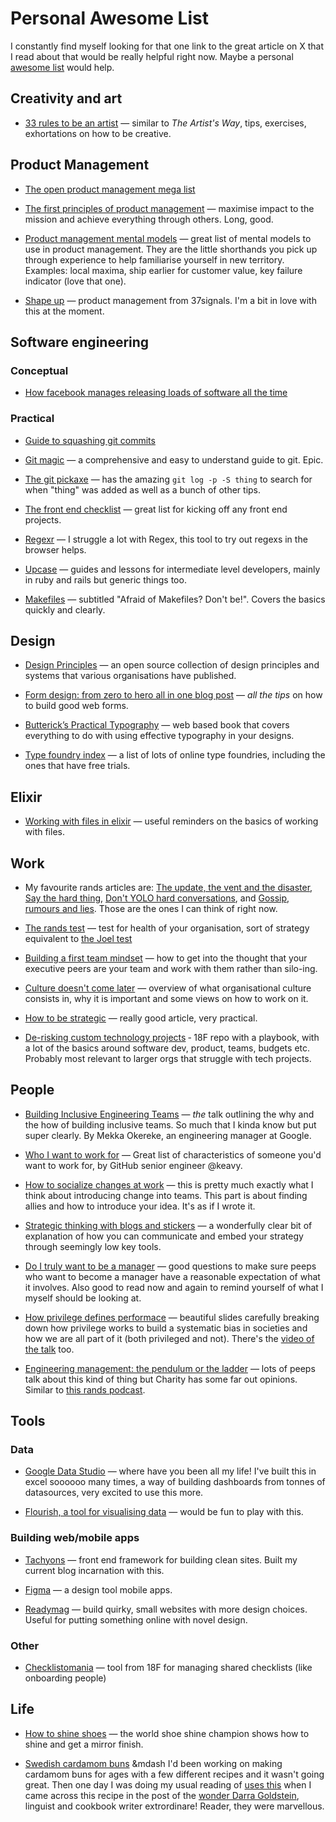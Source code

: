# Personal Awesome List

I constantly find myself looking for that one link to the great article on X that I read about that would be really helpful right now. Maybe a personal [awesome list](https://github.com/sindresorhus/awesome) would help.

## Creativity and art

- [33 rules to be an artist](https://www.vulture.com/2018/11/jerry-saltz-how-to-be-an-artist.html?utm_campaign=TFTWS&utm_medium=email&utm_source=Revue%20newsletter) &mdash; similar to _The Artist's Way_, tips, exercises, exhortations on how to be creative.

## Product Management

- [The open product management mega list](https://github.com/tron1991/open-product-management)

- [The first principles of product management](https://blackboxofpm.com/the-first-principles-of-product-management-ea0e2f2a018c) &mdash; maximise impact to the mission and achieve everything through others. Long, good.

- [Product management mental models](https://blackboxofpm.com/product-management-mental-models-for-everyone-31e7828cb50b) &mdash; great list of mental models to use in product management. They are the little shorthands you pick up through experience to help familiarise yourself in new territory. Examples: local maxima, ship earlier for customer value, key failure indicator (love that one).

- [Shape up](https://basecamp.com/shapeup) &mdash; product management from 37signals. I'm a bit in love with this at the moment.

## Software engineering

### Conceptual

- [How facebook manages releasing loads of software all the time](https://t.co/4DNsiOFIZn)

### Practical

- [Guide to squashing git commits](https://robots.thoughtbot.com/git-interactive-rebase-squash-amend-rewriting-history)

- [Git magic](http://www-cs-students.stanford.edu/~blynn/gitmagic/index.html) &mdash; a comprehensive and easy to understand guide to git. Epic.

- [The git pickaxe](http://www.philandstuff.com/2014/02/09/git-pickaxe.html) &mdash; has the amazing `git log -p -S thing` to search for when "thing" was added as well as a bunch of other tips.

- [The front end checklist](https://github.com/thedaviddias/Front-End-Checklist#how-to-use) &mdash; great list for kicking off any front end projects.  

- [Regexr](https://regexr.com/) &mdash; I struggle a lot with Regex, this tool to try out regexs in the browser helps.

- [Upcase](https://thoughtbot.com/upcase) &mdash; guides and lessons for intermediate level developers, mainly in ruby and rails but generic things too.

- [Makefiles](https://matthias-endler.de/2017/makefiles/) &mdash; subtitled "Afraid of Makefiles? Don't be!". Covers the basics quickly and clearly.

## Design

- [Design Principles](https://principles.design/) &mdash; an open source collection of design principles and systems that various organisations have published.

- [Form design: from zero to hero all in one blog post](https://adamsilver.io/articles/form-design-from-zero-to-hero-all-in-one-blog-post/) &mdash; _all the tips_ on how to build good web forms.

- [Butterick’s Practical Typography](https://practicaltypography.com/) &mdash; web based book that covers everything to do with using effective typography in your designs.

- [Type foundry index](https://type.lol/) &mdash; a list of lots of online type foundries, including the ones that have free trials.

## Elixir

- [Working with files in elixir](https://code.tutsplus.com/tutorials/working-with-file-system-in-elixir--cms-28869) &mdash; useful reminders on the basics of working with files.

## Work

- My favourite rands articles are: [The update, the vent and the disaster](https://randsinrepose.com/archives/the-update-the-vent-and-the-disaster/), [Say the hard thing](https://randsinrepose.com/archives/say-the-hard-thing/), [Don't YOLO hard conversations](https://randsinrepose.com/archives/dont-yolo-hard-conversations/), and [Gossip, rumours and lies](https://randsinrepose.com/archives/gossip-rumors-and-lies/). Those are the ones I can think of right now.

- [The rands test](http://randsinrepose.com/archives/the-rands-test/) &mdash; test for health of your organisation, sort of strategy equivalent to [the Joel test](https://www.joelonsoftware.com/2000/08/09/the-joel-test-12-steps-to-better-code/)

- [Building a first team mindset](http://www.attack-gecko.net/2018/06/25/building-a-first-team-mindset/) &mdash; how to get into the thought that your executive peers are your team and work with them rather than silo-ing.

- [Culture doesn't come later](https://www.linkedin.com/pulse/culture-doesnt-come-later-bud-caddell/) &mdash; overview of what organisational culture consists in, why it is important and some views on how to work on it.
  
- [How to be strategic](https://medium.com/@joulee/how-to-be-strategic-f6630a44f86b) &mdash; really good article, very practical.

- [De-risking custom technology projects](https://github.com/18F/technology-budgeting/blob/master/handbook.md) &dash; 18F repo with a playbook, with a lot of the basics around software dev, product, teams, budgets etc. Probably most relevant to larger orgs that struggle with tech projects.

## People

- [Building Inclusive Engineering Teams](https://www.youtube.com/watch?v=SYsI-6_csMY) &mdash; *the* talk outlining the why and the how of building inclusive teams. So much that I kinda know but put super clearly. By Mekka Okereke, an engineering manager at Google.

- [Who I want to work for](https://medium.com/@keavy/who-i-want-to-work-for-b04ce972c202) &mdash; Great list of characteristics of someone you'd want to work for, by GitHub senior engineer @keavy.

- [How to socialize changes at work](https://chelseatroy.com/2018/02/25/how-to-socialize-big-changes-at-work-part-1-start-at-the-grassroots-level/) &mdash; this is pretty much exactly what I think about introducing change into teams. This part is about finding allies and how to introduce your idea. It's as if I wrote it.

- [Strategic thinking with blogs and stickers](https://gilest.org/blogging-stickers.html) &mdash; a wonderfully clear bit of explanation of how you can communicate and embed your strategy through seemingly low key tools.

- [Do I truly want to be a manager](https://m.signalvnoise.com/do-i-truly-want-to-become-a-manager/) &mdash; good questions to make sure peeps who want to become a manager have a reasonable expectation of what it involves. Also good to read now and again to remind yourself of what I myself should be looking at. 

- [How privilege defines performace](http://slides.com/tatianamac/how-privilege-defines-performance/fullscreen/#/) &mdash; beautiful slides carefully breaking down how privilege works to build a systematic bias in societies and how we are all part of it (both privileged and not). There's the [video of the talk](https://www.youtube.com/watch?v=nQq_gZiZ-jg) too.

- [Engineering management: the pendulum or the ladder](https://charity.wtf/2019/01/04/engineering-management-the-pendulum-or-the-ladder/) &mdash; lots of peeps talk about this kind of thing but Charity has some far out opinions. Similar to [this rands podcast](https://randsinrepose.com/archives/the-one-about-management-pt-1/). 

## Tools

### Data

- [Google Data Studio](https://datastudio.google.com/) &mdash; where have you been all my life! I've built this in excel soooooo many times, a way of building dashboards from tonnes of datasources, very excited to use this more.
  
- [Flourish, a tool for visualising data](https://flourish.studio/) &mdash; would be fun to play with this.

### Building web/mobile apps

- [Tachyons](http://tachyons.io/) &mdash; front end framework for building clean sites. Built my current blog incarnation with this.

- [Figma](https://www.figma.com/) &mdash; a design tool mobile apps.

- [Readymag](https://readymag.com/) &mdash; build quirky, small websites with more design choices. Useful for putting something online with novel design.

### Other

- [Checklistomania](https://github.com/18F/checklistomania) &mdash; tool from 18F for managing shared checklists (like onboarding people)

## Life

- [How to shine shoes](https://thearmoury.com/blogs/journal/how-to-shine-shoes) &mdash; the world shoe shine champion shows how to shine and get a mirror finish.

- [Swedish cardamom buns](http://www.swedishfood.com/swedish-food-recipes-biscuits-cakes/509-cardamom-buns) &mdash I'd been working on making cardamom buns for ages with a few different recipes and it wasn't going great. Then one day I was doing my usual reading of [uses this](https://usesthis.com/) when I came across this recipe in the post of the [wonder Darra Goldstein](https://usesthis.com/interviews/darra.goldstein/), linguist and cookbook writer extrordinare! Reader, they were marvellous.
